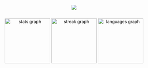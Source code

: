 <div align="center">
  <img src="https://profile-counter.glitch.me/noureddine-t/count.svg?"  />
</div>

##

<div align="center">
  <img src="https://github-readme-stats.vercel.app/api?username=noureddine-t&hide_title=false&hide_rank=false&show_icons=true&include_all_commits=true&count_private=true&disable_animations=false&theme=darcula&locale=en&hide_border=false" height="150" alt="stats graph"  />
  <img src="https://streak-stats.demolab.com?user=noureddine-t&locale=en&mode=daily&theme=dracula&hide_border=false&border_radius=5" height="150" alt="streak graph"  />
  <img src="https://github-readme-stats.vercel.app/api/top-langs?username=noureddine-t&locale=en&hide_title=false&layout=compact&card_width=320&langs_count=5&theme=dracula&hide_border=false" height="150" alt="languages graph"  />
</div>
